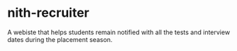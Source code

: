 # nith-recruiter

A webiste that helps students remain notified with all the tests and interview dates during the placement season.
